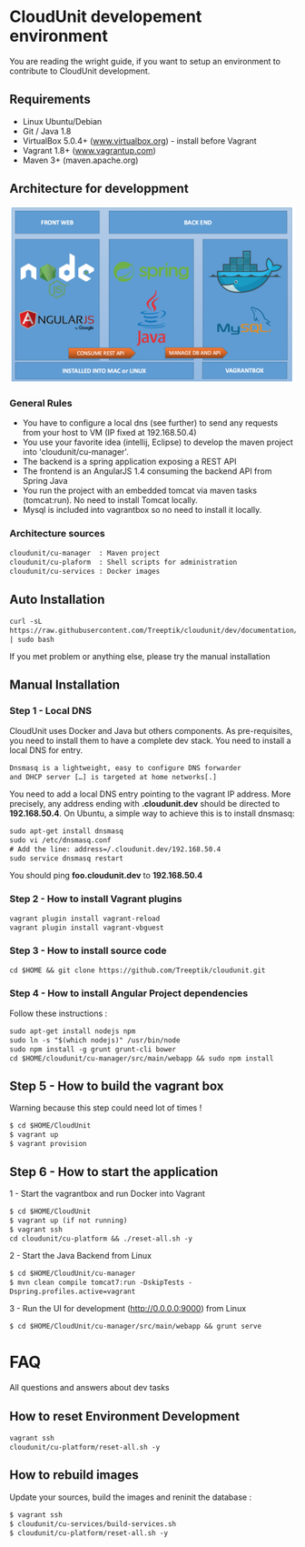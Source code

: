 
# CloudUnit developement environment

You are reading the wright guide, if you want to setup an environment to contribute to CloudUnit development.

## Requirements

* Linux Ubuntu/Debian
* Git / Java 1.8
* VirtualBox 5.0.4+ (www.virtualbox.org) - install before Vagrant
* Vagrant 1.8+ (www.vagrantup.com)
* Maven 3+ (maven.apache.org)

## Architecture for developpment

![Architecture Dev](img/plateforme-dev.png "Architecture Development")    

### General Rules

* You have to configure a local dns (see further) to send any requests from your host to VM (IP fixed at 192.168.50.4) 
* You use your favorite idea (intellij, Eclipse) to develop the maven project into 'cloudunit/cu-manager'.
* The backend is a spring application exposing a REST API
* The frontend is an AngularJS 1.4 consuming the backend API from Spring Java
* You run the project with an embedded tomcat via maven tasks (tomcat:run). No need to install Tomcat locally.
* Mysql is included into vagrantbox so no need to install it locally.

### Architecture sources

```
cloudunit/cu-manager  : Maven project 
cloudunit/cu-plaform  : Shell scripts for administration 
cloudunit/cu-services : Docker images
```

## Auto Installation

```
curl -sL https://raw.githubusercontent.com/Treeptik/cloudunit/dev/documentation/scripts/ubuntu.sh | sudo bash
```

If you met problem or anything else, please try the manual installation

## Manual Installation 

### Step 1 - Local DNS

CloudUnit uses Docker and Java but others components. As pre-requisites, you need to install them to have a complete dev stack. You need to install a local DNS for entry.
```
Dnsmasq is a lightweight, easy to configure DNS forwarder 
and DHCP server […] is targeted at home networks[.]
```
You need to add a local DNS entry pointing to the vagrant IP address.
More precisely, any address ending with **.cloudunit.dev** should be directed to **192.168.50.4**. 
On Ubuntu, a simple way to achieve this is to install dnsmasq:
```
sudo apt-get install dnsmasq
sudo vi /etc/dnsmasq.conf
# Add the line: address=/.cloudunit.dev/192.168.50.4                      
sudo service dnsmasq restart
```

You should ping **foo.cloudunit.dev** to **192.168.50.4**

### Step 2 - How to install Vagrant plugins
```
vagrant plugin install vagrant-reload
vagrant plugin install vagrant-vbguest
```

### Step 3 - How to install source code

```
cd $HOME && git clone https://github.com/Treeptik/cloudunit.git
```

### Step 4 - How to install Angular Project dependencies 

Follow these instructions :

```
sudo apt-get install nodejs npm
sudo ln -s "$(which nodejs)" /usr/bin/node
sudo npm install -g grunt grunt-cli bower 
cd $HOME/cloudunit/cu-manager/src/main/webapp && sudo npm install
```

## Step 5 - How to build the vagrant box

Warning because this step could need lot of times !

```
$ cd $HOME/CloudUnit 
$ vagrant up
$ vagrant provision 
```

## Step 6 - How to start the application

1 - Start the vagrantbox and run Docker into Vagrant

```
$ cd $HOME/CloudUnit 
$ vagrant up (if not running)
$ vagrant ssh 
cd cloudunit/cu-platform && ./reset-all.sh -y
```

2 - Start the Java Backend from Linux

```
$ cd $HOME/CloudUnit/cu-manager
$ mvn clean compile tomcat7:run -DskipTests -Dspring.profiles.active=vagrant
```

3 - Run the UI for development (http://0.0.0.0:9000) from Linux

```
$ cd $HOME/CloudUnit/cu-manager/src/main/webapp && grunt serve
```

# FAQ

All questions and answers about dev tasks

## How to reset Environment Development

```
vagrant ssh
cloudunit/cu-platform/reset-all.sh -y
```

## How to rebuild images

Update your sources, build the images and reninit the database :

```
$ vagrant ssh 
$ cloudunit/cu-services/build-services.sh
$ cloudunit/cu-platform/reset-all.sh -y
```





